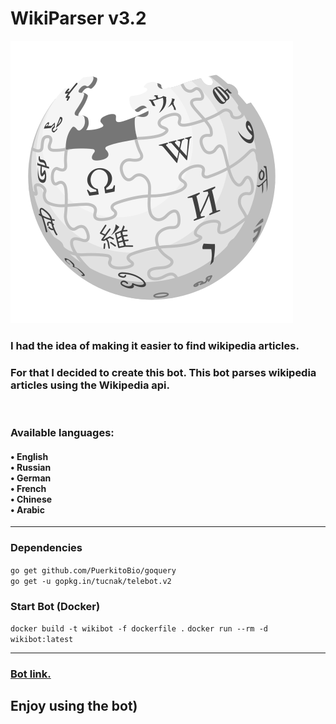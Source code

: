 # WikiParser v3.2
![Header](https://github.com/NKTKLN/Wikipedia-Bot/blob/main/attachments/wikipedia-logo.png?raw=true)


<h3>I had the idea of making it easier to find wikipedia articles.</h3>
<h3>For that I decided to create this bot. This bot parses wikipedia articles using the Wikipedia api.</h3><br>
<h3>Available languages:</h3>
<h4>• English<br>• Russian<br>• German<br>• French<br>• Chinese<br>• Arabic</h4>
<hr>
<h3>Dependencies</h3>
<code>go get github.com/PuerkitoBio/goquery</code><br>
<code>go get -u gopkg.in/tucnak/telebot.v2</code><br>

<h3>Start Bot (Docker)</h3>
<code>docker build -t wikibot -f dockerfile .</code>
<code>docker run --rm -d  wikibot:latest</code>
<hr>
<h3><a href="https://t.me/NKTKLN_Wiki_bot">Bot link.</a></h3>
<h2>Enjoy using the bot)</h3>
